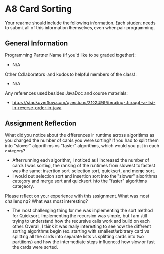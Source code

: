 # A8 Card Sorting

Your readme should include the following information. Each student needs to submit all of this information themselves, even when pair programming. 

## General Information
Programming Partner Name (if you'd like to be graded together):
- N/A

Other Collaborators (and kudos to helpful members of the class):
- N/A

Any references used besides JavaDoc and course materials:
- https://stackoverflow.com/questions/2102499/iterating-through-a-list-in-reverse-order-in-java

## Assignment Reflection

What did you notice about the differences in runtime across algorithms as you changed the number of cards you were sorting? If you had to split them into "slower" algorithms vs "faster" algorithms, which would you put in each category?
- After running each algorithm, I noticed as I increased the number of cards I was sorting, the ranking of the runtimes from slowest to fastest was the same: insertion sort, selection sort, quicksort, and merge sort.
- I would put selection sort and insertion sort into the "slower" algorithms category and merge sort and quicksort into the "faster" algorithms categeory.

Please reflect on your experience with this assignment. What was most challenging? What was most interesting?
- The most challenging thing for me was implementing the sort method for Quicksort. Implementing the recursion was simple, but I am still trying to understand how the recursive calls work and build on each other. Overall, I think it was really interesting to see how the different sorting algorithms begin (ex. starting with smallest/arbitrary card vs splitting all the cards into separate lists vs splitting cards into two partitions) and how the intermediate steps influenced how slow or fast the cards were sorted.